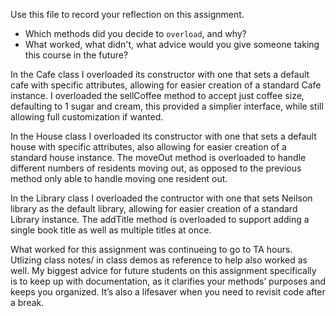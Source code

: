 Use this file to record your reflection on this assignment.

- Which methods did you decide to `overload`, and why?
- What worked, what didn't, what advice would you give someone taking this course in the future?

In the Cafe class I overloaded its constructor with one that sets a default cafe with specific attributes, allowing for easier creation of a standard Cafe instance. I overloaded the sellCoffee method to accept just coffee size, defaulting to 1 sugar and cream, this provided a simplier interface, while still allowing full customization if wanted.

In the House class I overloaded its constructor with one that sets a default house with specific attributes, also allowing for easier creation of a standard house instance. The moveOut method is overloaded to handle different numbers of residents moving out, as opposed to the previous method only able to handle moving one resident out.

In the Library class I overloaded the contructor with one that sets Neilson library as the default library, allowing for easier creation of a standard Library instance. The addTitle method is overloaded to support adding a single book title as well as multiple titles at once.

What worked for this assignment was continueing to go to TA hours. Utlizing class notes/ in class demos as reference to help also worked as well. My biggest advice for future students on this assignment specifically is to keep up with documentation, as it clarifies your methods’ purposes and keeps you organized. It’s also a lifesaver when you need to revisit code after a break. 